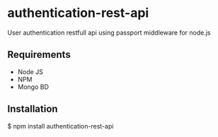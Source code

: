 # authentication-rest-api
User authentication restfull api using passport middleware for node.js
## Requirements
* Node JS
* NPM
* Mongo BD
## Installation
$ npm install authentication-rest-api
